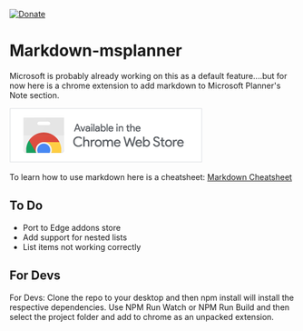 [![Donate](https://img.shields.io/badge/Donate-PayPal-green.svg)](https://www.paypal.com/donate?business=5DZP7QEDWW85A&currency_code=AUD)

#  Markdown-msplanner 

Microsoft is probably already working on this as a default feature....but for now here is a chrome extension to add markdown to Microsoft Planner's Note section.

<a href = "https://chrome.google.com/webstore/detail/ms-planner-markdown-exten/lblllkkilkpgkmcgfllmfhopdmkoacii?hl=en&authuser=0"><img src = "./chrome badge.png"></a>

To learn how to use markdown here is a cheatsheet: <a href ="https://www.markdownguide.org/cheat-sheet/" target="_blank" >Markdown Cheatsheet</a>

## To Do

- Port to Edge addons store
- Add support for nested lists
- List items not working correctly

## For Devs

For Devs: Clone the repo to your desktop and then npm install will install the respective dependencies. Use NPM Run Watch or NPM Run Build and then select the project folder and add to chrome as an unpacked extension. 
